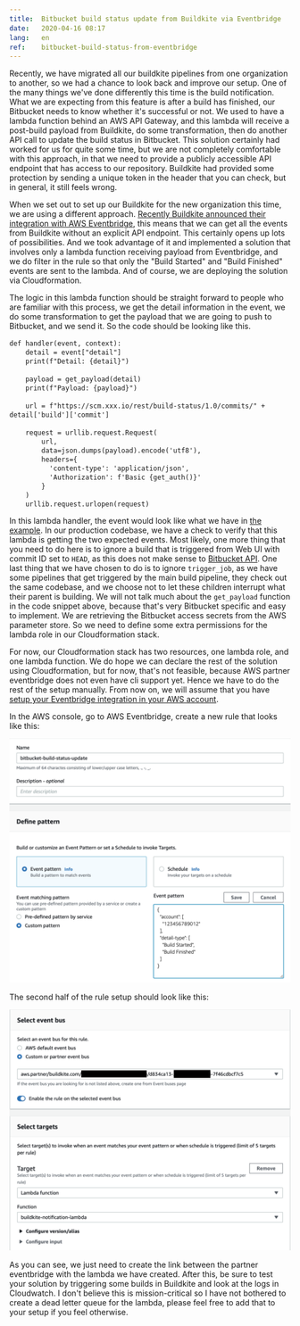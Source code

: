 ```yaml
---
title:  Bitbucket build status update from Buildkite via Eventbridge
date:   2020-04-16 08:17
lang:   en
ref:    bitbucket-build-status-from-eventbridge
---
```


Recently, we have migrated all our buildkite pipelines from one organization to another, so we had a chance to look back and improve our setup. One of the many things we've done differently this time is the build notification. What we are expecting from this feature is after a build has finished, our Bitbucket needs to know whether it's successful or not. We used to have a lambda function behind an AWS API Gateway, and this lambda will receive a post-build payload from Buildkite, do some transformation, then do another API call to update the build status in Bitbucket. This solution certainly had worked for us for quite some time, but we are not completely comfortable with this approach, in that we need to provide a publicly accessible API endpoint that has access to our repository. Buildkite had provided some protection by sending a unique token in the header that you can check, but in general, it still feels wrong.

When we set out to set up our Buildkite for the new organization this time, we are using a different approach. [Recently Buildkite announced their integration with AWS Eventbridge](https://buildkite.com/changelog/90-amazon-eventbridge-partner-integration), this means that we can get all the events from Buildkite without an explicit API endpoint. This certainly opens up lots of possibilities. And we took advantage of it and implemented a solution that involves only a lambda function receiving payload from Eventbridge, and we do filter in the rule so that only the "Build Started" and "Build Finished" events are sent to the lambda. And of course, we are deploying the solution via Cloudformation.

The logic in this lambda function should be straight forward to people who are familiar with this process, we get the detail information in the event, we do some transformation to get the payload that we are going to push to Bitbucket, and we send it. So the code should be looking like this.

```
def handler(event, context):
    detail = event["detail"]
    print(f"Detail: {detail}")

    payload = get_payload(detail)
    print(f"Payload: {payload}")

    url = f"https://scm.xxx.io/rest/build-status/1.0/commits/" + detail['build']['commit']

    request = urllib.request.Request(
        url,
        data=json.dumps(payload).encode('utf8'),
        headers={
          'content-type': 'application/json',
          'Authorization': f'Basic {get_auth()}'
        }
    )
    urllib.request.urlopen(request)
```

In this lambda handler, the event would look like what we have in [the example](https://buildkite.com/docs/integrations/amazon-eventbridge#events-build-started). In our production codebase, we have a check to verify that this lambda is getting the two expected events. Most likely, one more thing that you need to do here is to ignore a build that is triggered from Web UI with commit ID set to `HEAD`, as this does not make sense to [Bitbucket API](https://developer.atlassian.com/server/bitbucket/how-tos/updating-build-status-for-commits/). One last thing that we have chosen to do is to ignore `trigger_job`, as we have some pipelines that get triggered by the main build pipeline, they check out the same codebase, and we choose not to let these children interrupt what their parent is building. We will not talk much about the `get_payload` function in the code snippet above, because that's very Bitbucket specific and easy to implement. We are retrieving the Bitbucket access secrets from the AWS parameter store. So we need to define some extra permissions for the lambda role in our Cloudformation stack.

For now, our Cloudformation stack has two resources, one lambda role, and one lambda function. We do hope we can declare the rest of the solution using Cloudformation, but for now, that's not feasible, because AWS partner eventbridge does not even have cli support yet. Hence we have to do the rest of the setup manually. From now on, we will assume that you have [setup your Eventbridge integration in your AWS account](https://buildkite.com/docs/integrations/amazon-eventbridge#configuring).

In the AWS console, go to AWS Eventbridge, create a new rule that looks like this:

![eventbridge-setup-for-buildkite-build-events-1](/media/2020/eventbridge-setup-for-buildkite-build-events-1.png)

The second half of the rule setup should look like this:

![eventbridge-setup-for-buildkite-build-events-2](/media/2020/eventbridge-setup-for-buildkite-build-events-2.png)

As you can see, we just need to create the link between the partner eventbridge with the lambda we have created. After this, be sure to test your solution by triggering some builds in Buildkite and look at the logs in Cloudwatch. I don't believe this is mission-critical so I have not bothered to create a dead letter queue for the lambda, please feel free to add that to your setup if you feel otherwise.
